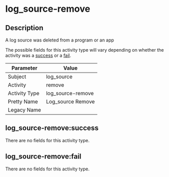 log_source-remove
=================

Description
-----------
A log source was deleted from a program or an app

The possible fields for this activity type will vary depending on whether the activity was a [success](#log_source-removesuccess) or a [fail](#log_source-removefail).

| Parameter     | Value             |
| ------------- | ----------------- |
| Subject       | log_source        |
| Activity      | remove            |
| Activity Type | log_source-remove |
| Pretty Name   | Log_source Remove |
| Legacy Name   |                   |

log_source-remove:success
-------------------------

There are no fields for this activity type.


log_source-remove:fail
----------------------

There are no fields for this activity type.
